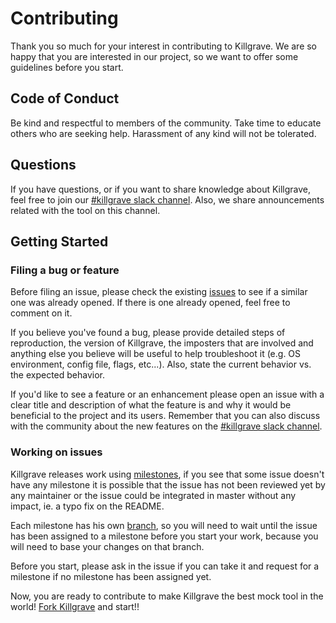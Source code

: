 # Contributing

Thank you so much for your interest in contributing to Killgrave. We are so happy that you are interested in our project,
so we want to offer some guidelines before you start.

## Code of Conduct

Be kind and respectful to members of the community. Take time to educate others who are seeking help. Harassment of any kind will not be tolerated.

## Questions

If you have questions, or if you want to share knowledge about Killgrave, feel free to join our [#killgrave slack channel](https://gophers.slack.com/archives/C01CJCP04E8).
Also, we share announcements related with the tool on this channel.

## Getting Started

### Filing a bug or feature 

Before filing an issue, please check the existing [issues](https://github.com/friendsofgo/killgrave/issues) to see if a similar one was already opened. If there is one already opened, feel free to comment on it.

If you believe you've found a bug, please provide detailed steps of reproduction, the version of Killgrave, the imposters that are involved and anything else you believe will be useful to help troubleshoot it (e.g. OS environment, config file, flags, etc...). Also, state the current behavior vs. the expected behavior.

If you'd like to see a feature or an enhancement please open an issue with a clear title and description of what the feature is and why it would be beneficial to the project and its users. Remember that you can also
discuss with the community about the new features on the [#killgrave slack channel](https://gophers.slack.com/archives/C01CJCP04E8).

### Working on issues

Killgrave releases work using [milestones](https://github.com/friendsofgo/killgrave/milestones), if you see that some issue doesn't have
any milestone it is possible that the issue has not been reviewed yet by any maintainer or the issue could be integrated in master 
without any impact, ie. a typo fix on the README.

Each milestone has his own [branch](https://github.com/friendsofgo/killgrave/branches), so you will need to wait until the issue has been assigned to a milestone before you start your work, because you will need to base your changes on that branch.

Before you start, please ask in the issue if you can take it and request for a milestone if no milestone has been assigned yet.

Now, you are ready to contribute to make Killgrave the best mock tool in the world! [Fork Killgrave](https://github.com/friendsofgo/killgrave/fork) and start!!

